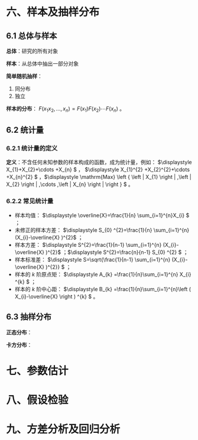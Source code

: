 
# 六、样本及抽样分布



## 6.1 总体与样本

**总体**：研究的所有对象

**样本**：从总体中抽出一部分对象



**简单随机抽样**：

1. 同分布
2. 独立



**样本的分布**： $\displaystyle F(x_{1} x_{2},\dots ,x_{n})=F(x_{1})F(x_{2})\cdots F(x_{n})$ 。



## 6.2 统计量

### 6.2.1 统计量的定义

**定义**：不含任何未知参数的样本构成的函数，成为统计量，例如： $\displaystyle X_{1}+X_{2}+\cdots +X_{n} $ ， $\displaystyle X_{1}^{2} +X_{2}^{2}+\cdots +X_{n}^{2} $ ，$\displaystyle \mathrm{Max} \left \{ \left | X_{1} \right | ,\left | X_{2} \right | ,\cdots ,\left | X_{n}  \right |  \right \} $ 。



### 6.2.2 常见统计量

- 样本均值： $\displaystyle \overline{X}=\frac{1}{n} \sum_{i=1}^{n}X_{i} $ ；
- 未修正的样本方差： $\displaystyle S_{0} ^{2}=\frac{1}{n} \sum_{i=1}^{n} (X_{i}-\overline{X}  )^{2}$ ；
- 样本方差： $\displaystyle S^{2}=\frac{1}{n-1} \sum_{i=1}^{n} (X_{i}-\overline{X}  )^{2}$ ；$\displaystyle S^{2}=\frac{n}{n-1} S_{0} ^{2} $ ；
- 样本标准差： $\displaystyle S=\sqrt{\frac{1}{n-1} \sum_{i=1}^{n} (X_{i}-\overline{X}  )^{2}} $ ；
- 样本的 $k$ 阶原点矩： $\displaystyle A_{k} =\frac{1}{n}\sum_{i=1}^{n} X_{i} ^{k} $ ；
- 样本的 $k$ 阶中心距： $\displaystyle B_{k} =\frac{1}{n}\sum_{i=1}^{n}\left (  X_{i}-\overline{X}  \right )  ^{k} $ 。



## 6.3 抽样分布

**正态分布**：

**卡方分布**：

# 七、参数估计





# 八、假设检验





# 九、方差分析及回归分析
